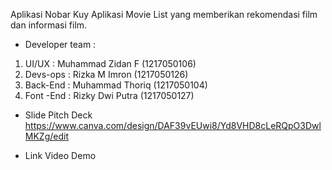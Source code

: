 Aplikasi Nobar Kuy
Aplikasi Movie List yang memberikan rekomendasi film dan informasi film.
- Developer team :
1. UI/UX : Muhammad Zidan F (1217050106)
2. Devs-ops : Rizka M Imron (1217050126)
3. Back-End : Muhammad Thoriq (1217050104)
4. Font -End : Rizky Dwi Putra (1217050127)

- Slide Pitch Deck
  https://www.canva.com/design/DAF39vEUwi8/Yd8VHD8cLeRQpO3DwlMKZg/edit

- Link Video Demo
  
